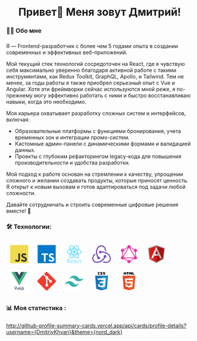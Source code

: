 ###

<h1 align="center">Привет👋 Меня зовут Дмитрий!</h1>

###

###

<h3 align="left">👩‍💻  Обо мне</h3>

###

<p align="left">Я  — Frontend-разработчик с более чем 5 годами опыта в создании современных и эффективных веб-приложений.

Мой текущий стек технологий сосредоточен на React, где я чувствую себя максимально уверенно благодаря активной работе с такими инструментами, как Redux Toolkit, GraphQL, Apollo, и Tailwind. Тем не менее, за годы работы я также приобрел серьезный опыт с Vue и Angular. Хотя эти фреймворки сейчас используются мной реже, я по-прежнему могу эффективно работать с ними и быстро восстанавливаю навыки, когда это необходимо.

Моя карьера охватывает разработку сложных систем и интерфейсов, включая:

* Образовательные платформы с функциями бронирования, учета временных зон и интеграции промо-систем.
* Кастомные админ-панели с динамическими формами и валидацией данных.
* Проекты с глубоким рефакторингом legacy-кода для повышения производительности и удобства разработки.

Мой подход к работе основан на стремлении к качеству, упрощении сложного и желании создавать продукты, которые приносят ценность. Я открыт к новым вызовам и готов адаптироваться под задачи любой сложности.

Давайте сотрудничать и строить современные цифровые решения вместе! 🚀</p>

###

<h3 align="left">🛠 Технологии:</h3>

###

<div align="left">  
<a href="https://www.javascript.com/" target="_blank"><img style="margin: 10px" src="assets/javascript.svg" alt="JavaScript" height="50" /></a>  
<a href="https://www.typescriptlang.org/" target="_blank"><img style="margin: 10px" src="assets/typescript.svg" alt="TypeScript" height="50" /></a>  
<a href="https://reactjs.org/" target="_blank"><img style="margin: 10px" src="assets/react.svg" alt="React" height="50" /></a>  
<a href="https://redux.js.org/" target="_blank"><img style="margin: 10px" src="assets/redux.svg" alt="Redux" height="50" /></a>  
<a href="https://graphql.org/" target="_blank"><img style="margin: 10px" src="assets/graphql.png" alt="GraphQL" height="50" /></a>  
<a href="https://angular.io/" target="_blank"><img style="margin: 10px" src="assets/angular.svg" alt="Angular" height="50" /></a>  
<a href="https://vuejs.org/" target="_blank"><img style="margin: 10px" src="assets/vue.svg" alt="Vue.js" height="50" /></a>  
<a href="https://github.com/" target="_blank"><img style="margin: 10px" src="assets/git.svg" alt="Git" height="50" /></a>  
<a href="https://www.tailwindcss.com/" target="_blank"><img style="margin: 10px" src="assets/tailwindcss.svg" alt="Tailwind CSS" height="50" /></a>  
<a href="https://www.w3schools.com/css/" target="_blank"><img style="margin: 10px" src="assets/css3.svg" alt="CSS3" height="50" /></a>  
<a href="https://en.wikipedia.org/wiki/HTML5" target="_blank"><img style="margin: 10px" src="assets/html5.svg" alt="HTML5" height="50" /></a>  
</div>

###

<h3 align="left">📊   Моя статистика :</h3>

###

http://github-profile-summary-cards.vercel.app/api/cards/profile-details?username={DmitriyKhvan}&theme={nord_dark}